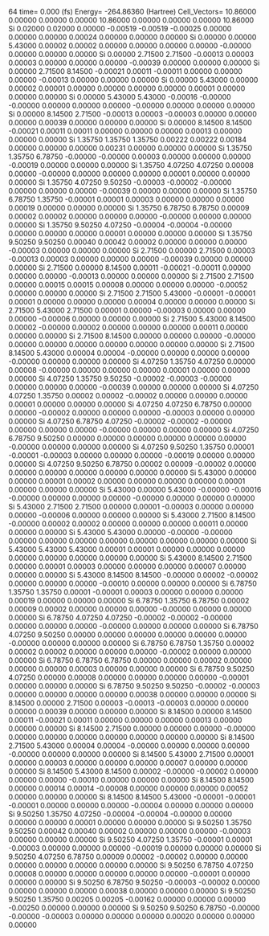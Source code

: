 64 
   time=    0.000 (fs)  Energy= -264.86360 (Hartree) Cell_Vectors= 10.86000  0.00000  0.00000  0.00000 10.86000  0.00000  0.00000  0.00000 10.86000 
  Si    0.02000  0.02000  0.00000  -0.00519 -0.00519 -0.00025  0.00000  0.00000  0.00000   0.00024  0.00000  0.00000  0.00000
  Si    0.00000  0.00000  5.43000   0.00002  0.00002  0.00000  0.00000  0.00000  0.00000  -0.00000  0.00000  0.00000  0.00000
  Si    0.00000  2.71500  2.71500  -0.00013  0.00003  0.00003  0.00000  0.00000  0.00000  -0.00039  0.00000  0.00000  0.00000
  Si    0.00000  2.71500  8.14500  -0.00021  0.00011 -0.00011  0.00000  0.00000  0.00000  -0.00013  0.00000  0.00000  0.00000
  Si    0.00000  5.43000  0.00000   0.00002  0.00001  0.00000  0.00000  0.00000  0.00000   0.00001  0.00000  0.00000  0.00000
  Si    0.00000  5.43000  5.43000  -0.00016 -0.00000 -0.00000  0.00000  0.00000  0.00000  -0.00000  0.00000  0.00000  0.00000
  Si    0.00000  8.14500  2.71500  -0.00013  0.00003 -0.00003  0.00000  0.00000  0.00000   0.00039  0.00000  0.00000  0.00000
  Si    0.00000  8.14500  8.14500  -0.00021  0.00011  0.00011  0.00000  0.00000  0.00000   0.00013  0.00000  0.00000  0.00000
  Si    1.35750  1.35750  1.35750   0.00222  0.00222  0.00184  0.00000  0.00000  0.00000   0.00231  0.00000  0.00000  0.00000
  Si    1.35750  1.35750  6.78750  -0.00000 -0.00000  0.00003  0.00000  0.00000  0.00000  -0.00019  0.00000  0.00000  0.00000
  Si    1.35750  4.07250  4.07250   0.00008  0.00000 -0.00000  0.00000  0.00000  0.00000   0.00001  0.00000  0.00000  0.00000
  Si    1.35750  4.07250  9.50250  -0.00003 -0.00002 -0.00000  0.00000  0.00000  0.00000  -0.00039  0.00000  0.00000  0.00000
  Si    1.35750  6.78750  1.35750  -0.00001  0.00001  0.00003  0.00000  0.00000  0.00000   0.00019  0.00000  0.00000  0.00000
  Si    1.35750  6.78750  6.78750   0.00009  0.00002  0.00002  0.00000  0.00000  0.00000  -0.00000  0.00000  0.00000  0.00000
  Si    1.35750  9.50250  4.07250  -0.00004 -0.00004 -0.00000  0.00000  0.00000  0.00000   0.00001  0.00000  0.00000  0.00000
  Si    1.35750  9.50250  9.50250   0.00040  0.00042  0.00002  0.00000  0.00000  0.00000  -0.00003  0.00000  0.00000  0.00000
  Si    2.71500  0.00000  2.71500   0.00003 -0.00013  0.00003  0.00000  0.00000  0.00000  -0.00039  0.00000  0.00000  0.00000
  Si    2.71500  0.00000  8.14500   0.00011 -0.00021 -0.00011  0.00000  0.00000  0.00000  -0.00013  0.00000  0.00000  0.00000
  Si    2.71500  2.71500  0.00000   0.00015  0.00015  0.00008  0.00000  0.00000  0.00000  -0.00052  0.00000  0.00000  0.00000
  Si    2.71500  2.71500  5.43000  -0.00001 -0.00001  0.00001  0.00000  0.00000  0.00000   0.00004  0.00000  0.00000  0.00000
  Si    2.71500  5.43000  2.71500   0.00001  0.00000 -0.00003  0.00000  0.00000  0.00000  -0.00006  0.00000  0.00000  0.00000
  Si    2.71500  5.43000  8.14500   0.00002 -0.00000  0.00002  0.00000  0.00000  0.00000   0.00011  0.00000  0.00000  0.00000
  Si    2.71500  8.14500  0.00000   0.00000  0.00000 -0.00000  0.00000  0.00000  0.00000   0.00000  0.00000  0.00000  0.00000
  Si    2.71500  8.14500  5.43000   0.00004  0.00004 -0.00000  0.00000  0.00000  0.00000  -0.00000  0.00000  0.00000  0.00000
  Si    4.07250  1.35750  4.07250   0.00000  0.00008 -0.00000  0.00000  0.00000  0.00000   0.00001  0.00000  0.00000  0.00000
  Si    4.07250  1.35750  9.50250  -0.00002 -0.00003 -0.00000  0.00000  0.00000  0.00000  -0.00039  0.00000  0.00000  0.00000
  Si    4.07250  4.07250  1.35750   0.00002  0.00002 -0.00002  0.00000  0.00000  0.00000   0.00001  0.00000  0.00000  0.00000
  Si    4.07250  4.07250  6.78750   0.00000  0.00000 -0.00002  0.00000  0.00000  0.00000  -0.00003  0.00000  0.00000  0.00000
  Si    4.07250  6.78750  4.07250  -0.00002 -0.00002 -0.00000  0.00000  0.00000  0.00000  -0.00000  0.00000  0.00000  0.00000
  Si    4.07250  6.78750  9.50250   0.00000  0.00000  0.00000  0.00000  0.00000  0.00000  -0.00000  0.00000  0.00000  0.00000
  Si    4.07250  9.50250  1.35750   0.00001 -0.00001 -0.00003  0.00000  0.00000  0.00000  -0.00019  0.00000  0.00000  0.00000
  Si    4.07250  9.50250  6.78750   0.00002  0.00009 -0.00002  0.00000  0.00000  0.00000   0.00000  0.00000  0.00000  0.00000
  Si    5.43000  0.00000  0.00000   0.00001  0.00002  0.00000  0.00000  0.00000  0.00000   0.00001  0.00000  0.00000  0.00000
  Si    5.43000  0.00000  5.43000  -0.00000 -0.00016 -0.00000  0.00000  0.00000  0.00000  -0.00000  0.00000  0.00000  0.00000
  Si    5.43000  2.71500  2.71500   0.00000  0.00001 -0.00003  0.00000  0.00000  0.00000  -0.00006  0.00000  0.00000  0.00000
  Si    5.43000  2.71500  8.14500  -0.00000  0.00002  0.00002  0.00000  0.00000  0.00000   0.00011  0.00000  0.00000  0.00000
  Si    5.43000  5.43000  0.00000  -0.00000 -0.00000  0.00000  0.00000  0.00000  0.00000   0.00000  0.00000  0.00000  0.00000
  Si    5.43000  5.43000  5.43000   0.00001  0.00001  0.00000  0.00000  0.00000  0.00000   0.00000  0.00000  0.00000  0.00000
  Si    5.43000  8.14500  2.71500   0.00000  0.00001  0.00003  0.00000  0.00000  0.00000   0.00007  0.00000  0.00000  0.00000
  Si    5.43000  8.14500  8.14500  -0.00000  0.00002 -0.00002  0.00000  0.00000  0.00000  -0.00010  0.00000  0.00000  0.00000
  Si    6.78750  1.35750  1.35750   0.00001 -0.00001  0.00003  0.00000  0.00000  0.00000   0.00019  0.00000  0.00000  0.00000
  Si    6.78750  1.35750  6.78750   0.00002  0.00009  0.00002  0.00000  0.00000  0.00000  -0.00000  0.00000  0.00000  0.00000
  Si    6.78750  4.07250  4.07250  -0.00002 -0.00002 -0.00000  0.00000  0.00000  0.00000  -0.00000  0.00000  0.00000  0.00000
  Si    6.78750  4.07250  9.50250   0.00000  0.00000  0.00000  0.00000  0.00000  0.00000  -0.00000  0.00000  0.00000  0.00000
  Si    6.78750  6.78750  1.35750   0.00002  0.00002  0.00002  0.00000  0.00000  0.00000  -0.00002  0.00000  0.00000  0.00000
  Si    6.78750  6.78750  6.78750   0.00000  0.00000  0.00002  0.00000  0.00000  0.00000   0.00003  0.00000  0.00000  0.00000
  Si    6.78750  9.50250  4.07250   0.00000  0.00008  0.00000  0.00000  0.00000  0.00000  -0.00001  0.00000  0.00000  0.00000
  Si    6.78750  9.50250  9.50250  -0.00002 -0.00003  0.00000  0.00000  0.00000  0.00000   0.00038  0.00000  0.00000  0.00000
  Si    8.14500  0.00000  2.71500   0.00003 -0.00013 -0.00003  0.00000  0.00000  0.00000   0.00039  0.00000  0.00000  0.00000
  Si    8.14500  0.00000  8.14500   0.00011 -0.00021  0.00011  0.00000  0.00000  0.00000   0.00013  0.00000  0.00000  0.00000
  Si    8.14500  2.71500  0.00000   0.00000  0.00000 -0.00000  0.00000  0.00000  0.00000   0.00000  0.00000  0.00000  0.00000
  Si    8.14500  2.71500  5.43000   0.00004  0.00004 -0.00000  0.00000  0.00000  0.00000  -0.00000  0.00000  0.00000  0.00000
  Si    8.14500  5.43000  2.71500   0.00001  0.00000  0.00003  0.00000  0.00000  0.00000   0.00007  0.00000  0.00000  0.00000
  Si    8.14500  5.43000  8.14500   0.00002 -0.00000 -0.00002  0.00000  0.00000  0.00000  -0.00010  0.00000  0.00000  0.00000
  Si    8.14500  8.14500  0.00000   0.00014  0.00014 -0.00008  0.00000  0.00000  0.00000   0.00052  0.00000  0.00000  0.00000
  Si    8.14500  8.14500  5.43000  -0.00001 -0.00001 -0.00001  0.00000  0.00000  0.00000  -0.00004  0.00000  0.00000  0.00000
  Si    9.50250  1.35750  4.07250  -0.00004 -0.00004 -0.00000  0.00000  0.00000  0.00000   0.00001  0.00000  0.00000  0.00000
  Si    9.50250  1.35750  9.50250   0.00042  0.00040  0.00002  0.00000  0.00000  0.00000  -0.00003  0.00000  0.00000  0.00000
  Si    9.50250  4.07250  1.35750  -0.00001  0.00001 -0.00003  0.00000  0.00000  0.00000  -0.00019  0.00000  0.00000  0.00000
  Si    9.50250  4.07250  6.78750   0.00009  0.00002 -0.00002  0.00000  0.00000  0.00000   0.00000  0.00000  0.00000  0.00000
  Si    9.50250  6.78750  4.07250   0.00008  0.00000  0.00000  0.00000  0.00000  0.00000  -0.00001  0.00000  0.00000  0.00000
  Si    9.50250  6.78750  9.50250  -0.00003 -0.00002  0.00000  0.00000  0.00000  0.00000   0.00038  0.00000  0.00000  0.00000
  Si    9.50250  9.50250  1.35750   0.00205  0.00205 -0.00162  0.00000  0.00000  0.00000  -0.00250  0.00000  0.00000  0.00000
  Si    9.50250  9.50250  6.78750  -0.00000 -0.00000 -0.00003  0.00000  0.00000  0.00000   0.00020  0.00000  0.00000  0.00000
